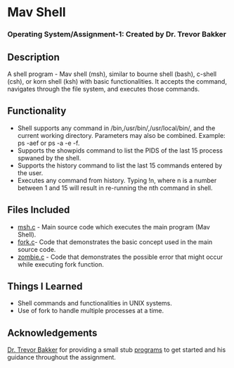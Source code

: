 # Mav Shell
### Operating System/Assignment-1: Created by Dr. Trevor Bakker

## Description
A shell program - Mav shell (msh), similar to bourne shell (bash), c-shell (csh), or korn shell (ksh) with basic functionalities. It accepts the command, navigates through the file system, and executes those commands. 

## Functionality
* Shell supports any command in /bin,/usr/bin/,/usr/local/bin/, and the current working directory. Parameters may also be combined. Example: ps -aef or ps -a -e -f.
* Supports the showpids command to list the PIDS of the last 15 process spwaned by the shell.
* Supports the history command to list the last 15 commands entered by the user. 
* Executes any command from history. Typing !n, where n is a number between 1 and 15 will result in re-running the nth command in shell.

## Files Included
* [msh.c](https://github.com/yxu1183/CSE-3320-MavShell/blob/master/msh.c) - Main source code which executes the main program (Mav Shell).
* [fork.c](https://github.com/yxu1183/CSE-3320-MavShell/blob/master/fork.c)- Code that demonstrates the basic concept used in the main source code.
* [zombie.c](https://github.com/yxu1183/CSE-3320-MavShell/blob/master/zombie.c) - Code that demonstrates the possible error that might occur while executing fork function.

## Things I Learned
* Shell commands and functionalities in UNIX systems.
* Use of fork to handle multiple processes at a time.

## Acknowledgements
[Dr. Trevor Bakker](https://github.com/trevorbakker-uta) for providing a small stub [programs](https://github.com/CSE3320/Shell-Assignment) to get started and his guidance throughout the assignment. 


